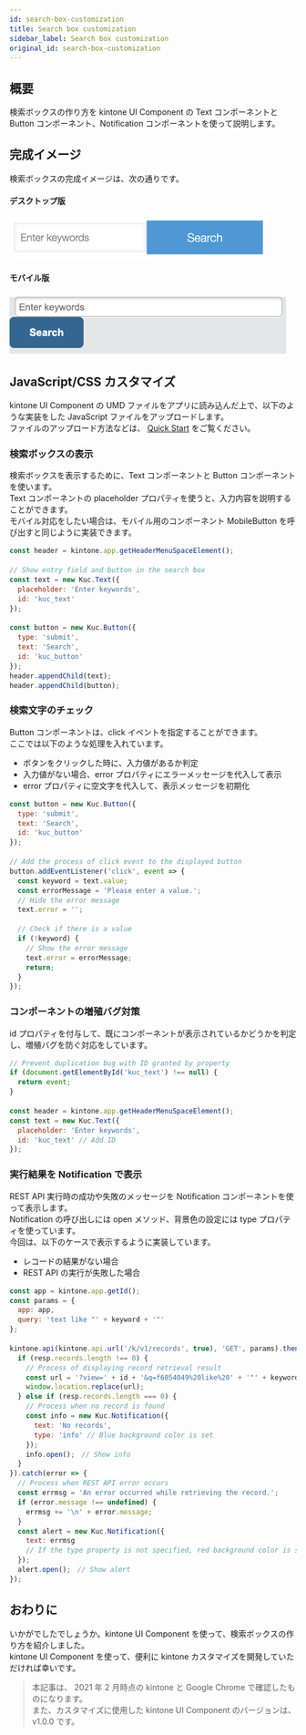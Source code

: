 ```yaml
---
id: search-box-customization
title: Search box customization
sidebar_label: Search box customization
original_id: search-box-customization
---
```


## 概要
検索ボックスの作り方を kintone UI Component の Text コンポーネントと Button コンポーネント、Notification コンポーネントを使って説明します。

## 完成イメージ
検索ボックスの完成イメージは、次の通りです。

#### デスクトップ版
![検索ボックス(デスクトップ)](/img/desktop_search_box.png)

#### モバイル版
![検索ボックス(モバイル)](/img/mobile_search_box.png)

## JavaScript/CSS カスタマイズ

kintone UI Component の UMD ファイルをアプリに読み込んだ上で、以下のような実装をした JavaScript ファイルをアップロードします。<br/>
ファイルのアップロード方法などは、 [Quick Start](../getting-started/quick-start.md) をご覧ください。

### 検索ボックスの表示

検索ボックスを表示するために、Text コンポーネントと Button コンポーネントを使います。<br/>
Text コンポーネントの placeholder プロパティを使うと、入力内容を説明することができます。<br/>
モバイル対応をしたい場合は、モバイル用のコンポーネント MobileButton を呼び出すと同じように実装できます。

```javascript
const header = kintone.app.getHeaderMenuSpaceElement();

// Show entry field and button in the search box
const text = new Kuc.Text({
  placeholder: 'Enter keywords',
  id: 'kuc_text'
});

const button = new Kuc.Button({
  type: 'submit',
  text: 'Search',
  id: 'kuc_button'
});
header.appendChild(text);
header.appendChild(button);
```

### 検索文字のチェック

Button コンポーネントは、click イベントを指定することができます。<br/>
ここでは以下のような処理を入れています。

- ボタンをクリックした時に、入力値があるか判定
- 入力値がない場合、error プロパティにエラーメッセージを代入して表示
- error プロパティに空文字を代入して、表示メッセージを初期化

```javascript
const button = new Kuc.Button({
  type: 'submit',
  text: 'Search',
  id: 'kuc_button'
});

// Add the process of click event to the displayed button
button.addEventListener('click', event => {
  const keyword = text.value;
  const errorMessage = 'Please enter a value.';
  // Hide the error message
  text.error = '';

  // Check if there is a value
  if (!keyword) {
    // Show the error message
    text.error = errorMessage;
    return;
  }
});
```

### コンポーネントの増殖バグ対策

id プロパティを付与して、既にコンポーネントが表示されているかどうかを判定し、増殖バグを防ぐ対応をしています。

```javascript
// Prevent duplication bug with ID granted by property
if (document.getElementById('kuc_text') !== null) {
  return event;
}

const header = kintone.app.getHeaderMenuSpaceElement();
const text = new Kuc.Text({
  placeholder: 'Enter keywords',
  id: 'kuc_text' // Add ID
});
```

### 実行結果を Notification で表示

REST API 実行時の成功や失敗のメッセージを Notification コンポーネントを使って表示します。<br/>
Notification の呼び出しには open メソッド、背景色の設定には type プロパティを使っています。<br/>
今回は、以下のケースで表示するように実装しています。

- レコードの結果がない場合
- REST API の実行が失敗した場合

```javascript
const app = kintone.app.getId();
const params = {
  app: app,
  query: 'text like "' + keyword + '"'
};

kintone.api(kintone.api.url('/k/v1/records', true), 'GET', params).then(resp => {
  if (resp.records.length !== 0) {
    // Process of displaying record retrieval result
    const url = '?view=' + id + '&q=f6054049%20like%20' + '"' + keyword + '"';
    window.location.replace(url);
  } else if (resp.records.length === 0) {
    // Process when no record is found
    const info = new Kuc.Notification({
      text: 'No records',
      type: 'info' // Blue background color is set
    });
    info.open();　// Show info
  }
}).catch(error => {
  // Process when REST API error occurs
  const errmsg = 'An error occurred while retrieving the record.';
  if (error.message !== undefined) {
    errmsg += '\n' + error.message;
  }
  const alert = new Kuc.Notification({
    text: errmsg
    // If the type property is not specified, red background color is set
  });
  alert.open();　// Show alert
});
```

## おわりに

いかがでしたでしょうか。kintone UI Component を使って、検索ボックスの作り方を紹介しました。<br/>
kintone UI Component を使って、便利に kintone カスタマイズを開発していただければ幸いです。

> 本記事は、 2021 年 2 月時点の kintone と Google Chrome で確認したものになります。<br/>
> また、カスタマイズに使用した kintone UI Component のバージョンは、v1.0.0 です。
